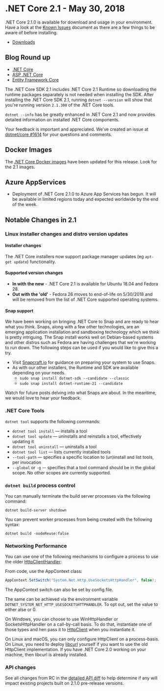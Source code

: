# .NET Core 2.1 - May 30, 2018

.NET Core 2.1.0 is available for download and usage in your environment. Have a look at the [Known Issues](2.1.0-known-issues.md) document as there are a few things to be aware of before installing.

* [Downloads](https://www.microsoft.com/net/download/dotnet-core/)

## Blog Round up

* [.NET Core](https://blogs.msdn.microsoft.com/dotnet/2018/05/30/announcing-net-core-2-1/)
* [ASP .NET Core](https://blogs.msdn.microsoft.com/webdev/2018/05/30/asp-net-core-2-1-0-now-available/)
* [Entity Framework Core](https://blogs.msdn.microsoft.com/dotnet/)

The .NET Core SDK 2.1 includes .NET Core 2.1 Runtime so downloading the runtime packages separately is not needed when installing the SDK. After installing the .NET Core SDK 2.1, running `dotnet --version` will show that you're running version `2.1.300` of the .NET Core tools.

`dotnet --info` has be greatly enhanced in .NET Core 2.1 and now provides detailed information on installed .NET Core components.

Your feedback is important and appreciated. We've created an issue at [dotnet/core #1614](https://github.com/dotnet/core/issues/1614) for your questions and comments.

## Docker Images

The [.NET Core Docker images](https://hub.docker.com/r/microsoft/dotnet/) have been updated for this release. Look for the 2.1 images.

## Azure AppServices

* Deployment of .NET Core 2.1.0 to Azure App Services has begun. It will be available in limited regions today and expected worldwide by the end of the week.

## Notable Changes in 2.1

### Linux installer changes and distro version updates

#### Installer changes

The .NET Core installers now support package manager updates (eg `apt-get update`) functionality.

#### Supported version changes

- **In with the new** - .NET Core 2.1 is available for Ubuntu 18.04 and Fedora 28.
- **Out with the 'old'** - Fedora 26 moves to end-of-life on 5/30/2018 and will be removed from the list of .NET Core supported operating systems.

#### Snap support

We have been working on bringing .NET Core to Snap and are ready to hear what you think. Snaps, along with a few other technologies, are an emerging application installation and sandboxing technology which we think is pretty intriguing. The Snap install works well on Debian-based systems and other distros such as Fedora are having challenges that we're working to run down. The following steps can be used if you would like to give this a try.

- Visit [Snapcraft.io](https://snapcraft.io/) for guidance on preparing your system to use Snaps.
- As with our other installers, the Runtime and SDK are available depending on your needs.
    - `sudo snap install dotnet-sdk --candidate --classic`
    - `sudo snap install dotnet-runtime-21 --candidate`

Watch for future posts delving into what Snaps are about. In the meantime, we would love to hear your feedback.

### .NET Core Tools

`dotnet tool` supports the following commands:

* `dotnet tool install` — installs a tool
* `dotnet tool update` — uninstalls and reinstalls a tool, effectively updating it
* `dotnet tool uninstall` — uninstalls a tool
* `dotnet tool list` — lists currently installed tools
* `--tool-path` — specifies a specific location to (un)install and list tools, per invocation
* `--global` or `-g` -- specifies that a tool command should be in the global scope. No other scopes are currently supported.

### `dotnet build` process control

You can manually terminate the build server processes via the following command:

```console
dotnet build-server shutdown
```

You can prevent worker processes from being created with the following syntax:

```console
dotnet build -nodeReuse:false
```

### Networking Performance

You can use one of the following mechanisms to configure a process to use the older [HttpClientHandler](https://docs.microsoft.com/dotnet/api/system.net.http.httpclienthandler):

From code, use the AppContext class:

```csharp
AppContext.SetSwitch("System.Net.Http.UseSocketsHttpHandler", false);
```

The AppContext switch can also be set by config file.

The same can be achieved via the environment variable `DOTNET_SYSTEM_NET_HTTP_USESOCKETSHTTPHANDLER`. To opt out, set the value to either alse or 0.

On Windows, you can choose to use WinHttpHandler or SocketsHttpHandler on a call-by-call basis. To do that, instantiate one of those types and hen pass it to [HttpClient](https://docs.microsoft.com/dotnet/api/system.net.http.httpclient.-ctor) when you instantiate it.

On Linux and macOS, you can only configure HttpClient on a process-basis. On Linux, you need to deploy [libcurl](https://curl.haxx.se/libcurl/) yourself if you want to use the old HttpClient implementation. If you have .NET Core 2.0 working on your machine, then libcurl is already installed.

### API changes

See all changes from RC in the [detailed API diff](https://github.com/dotnet/core/blob/master/release-notes/2.1/api-diff/rc1/2.1.md) to help determine if any will impact existing projects built on 2.1.0 pre-release versions.
